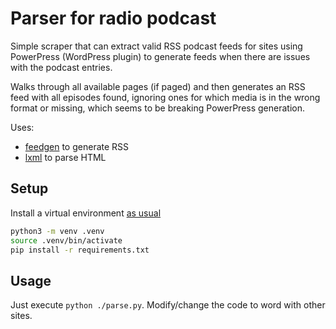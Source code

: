 # Parser for radio podcast

Simple scraper that can extract valid RSS podcast feeds for sites using
PowerPress (WordPress plugin) to generate feeds when there are issues
with the podcast entries.

Walks through all available pages (if paged) and then generates an RSS feed with
all episodes found, ignoring ones for which media is in the wrong format or missing,
which seems to be breaking PowerPress generation.

Uses:

* [feedgen](https://github.com/lkiesow/python-feedgen) to generate RSS
* [lxml](https://github.com/lxml/lxml) to parse HTML

## Setup

Install a virtual environment [as usual](https://packaging.python.org/tutorials/installing-packages/#creating-and-using-virtual-environments)

```sh
python3 -m venv .venv
source .venv/bin/activate
pip install -r requirements.txt
```

## Usage

Just execute `python ./parse.py`.
Modify/change the code to word with other sites.
